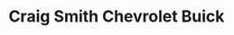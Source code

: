 ---
title: "Craig Smith Chevrolet Buick"
url: /galion/craig-smith-chevrolet-buick/
shop: Autohaus
---